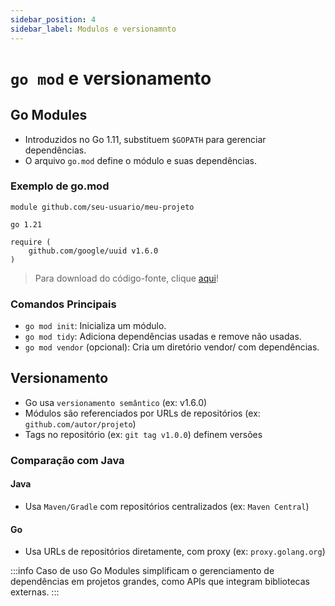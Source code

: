 ```yaml
---
sidebar_position: 4
sidebar_label: Modulos e versionamnto
---
```


# `go mod` e versionamento

## Go Modules

- Introduzidos no Go 1.11, substituem `$GOPATH` para gerenciar dependências.
- O arquivo `go.mod` define o módulo e suas dependências.

### Exemplo de go.mod

```text
module github.com/seu-usuario/meu-projeto

go 1.21

require (
    github.com/google/uuid v1.6.0
)
```

> Para download do código-fonte, clique [aqui](@site/static/code/mod6/go.mod)!

### Comandos Principais

- `go mod init`: Inicializa um módulo.
- `go mod tidy`: Adiciona dependências usadas e remove não usadas.
- `go mod vendor` (opcional): Cria um diretório vendor/ com dependências.

## Versionamento

- Go usa `versionamento semântico` (ex: v1.6.0)
- Módulos são referenciados por URLs de repositórios (ex: `github.com/autor/projeto`)
- Tags no repositório (ex: `git tag v1.0.0`) definem versões

### Comparação com Java

#### Java

- Usa `Maven/Gradle` com repositórios centralizados (ex: `Maven Central`)

#### Go

- Usa URLs de repositórios diretamente, com proxy (ex: `proxy.golang.org`)

:::info Caso de uso
Go Modules simplificam o gerenciamento de dependências em projetos grandes, como APIs que integram bibliotecas externas.
:::

